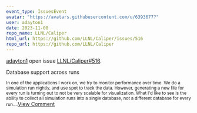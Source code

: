 ```yaml
---
event_type: IssuesEvent
avatar: "https://avatars.githubusercontent.com/u/6393677?"
user: adayton1
date: 2023-11-08
repo_name: LLNL/Caliper
html_url: https://github.com/LLNL/Caliper/issues/516
repo_url: https://github.com/LLNL/Caliper
---
```


<a href='https://github.com/adayton1' target='_blank'>adayton1</a> open issue <a href='https://github.com/LLNL/Caliper/issues/516' target='_blank'>LLNL/Caliper#516</a>.

<p>Database support across runs</p><small>In one of the applications I work on, we try to monitor performance over time. We do a simulation run nightly, and use spot to track the data. However, generating a new file for every run is turning out to not be very scalable for visualization. What I'd like to see is the ability to collect all simulation runs into a single database, not a different database for every run....</small><a href='https://github.com/LLNL/Caliper/issues/516' target='_blank'>View Comment</a>
